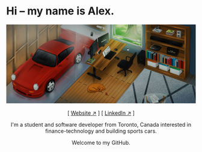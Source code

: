 <p align='center'>
    <h1>Hi – my name is Alex.</h1>
    <a href='https://alvx.ca' target='blank'><img src='./public/alvx-wallpaper.jpg'/></a>
    <p align='center'>
    [ <a href='https://alvx.ca' target='blank'>Website ↗︎</a> ]
    [ <a href='https://www.linkedin.com/in/alvx/' target='blank'>LinkedIn ↗︎</a> ]
    </p>
    <p align='center'>I'm a student and software developer from Toronto, Canada interested in finance-technology and building sports cars.
    </p>
    <p align='center'>Welcome to my GitHub.
    </p>
</p>
